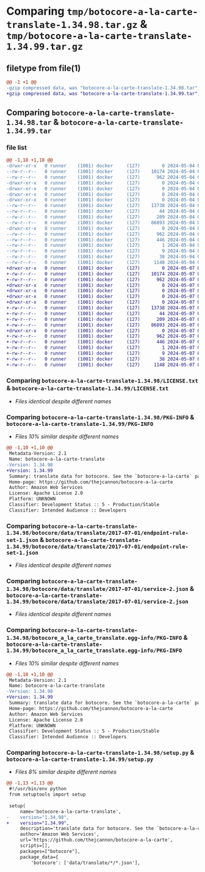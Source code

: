 # Comparing `tmp/botocore-a-la-carte-translate-1.34.98.tar.gz` & `tmp/botocore-a-la-carte-translate-1.34.99.tar.gz`

## filetype from file(1)

```diff
@@ -1 +1 @@
-gzip compressed data, was "botocore-a-la-carte-translate-1.34.98.tar", last modified: Sat May  4 01:01:41 2024, max compression
+gzip compressed data, was "botocore-a-la-carte-translate-1.34.99.tar", last modified: Tue May  7 01:02:43 2024, max compression
```

## Comparing `botocore-a-la-carte-translate-1.34.98.tar` & `botocore-a-la-carte-translate-1.34.99.tar`

### file list

```diff
@@ -1,18 +1,18 @@
-drwxr-xr-x   0 runner    (1001) docker     (127)        0 2024-05-04 01:01:41.706271 botocore-a-la-carte-translate-1.34.98/
--rw-r--r--   0 runner    (1001) docker     (127)    10174 2024-05-04 01:01:41.000000 botocore-a-la-carte-translate-1.34.98/LICENSE.txt
--rw-r--r--   0 runner    (1001) docker     (127)      962 2024-05-04 01:01:41.702271 botocore-a-la-carte-translate-1.34.98/PKG-INFO
-drwxr-xr-x   0 runner    (1001) docker     (127)        0 2024-05-04 01:01:41.702271 botocore-a-la-carte-translate-1.34.98/botocore/
-drwxr-xr-x   0 runner    (1001) docker     (127)        0 2024-05-04 01:01:41.702271 botocore-a-la-carte-translate-1.34.98/botocore/data/
-drwxr-xr-x   0 runner    (1001) docker     (127)        0 2024-05-04 01:01:41.702271 botocore-a-la-carte-translate-1.34.98/botocore/data/translate/
-drwxr-xr-x   0 runner    (1001) docker     (127)        0 2024-05-04 01:01:41.702271 botocore-a-la-carte-translate-1.34.98/botocore/data/translate/2017-07-01/
--rw-r--r--   0 runner    (1001) docker     (127)    13738 2024-05-04 01:01:11.000000 botocore-a-la-carte-translate-1.34.98/botocore/data/translate/2017-07-01/endpoint-rule-set-1.json
--rw-r--r--   0 runner    (1001) docker     (127)       44 2024-05-04 01:01:11.000000 botocore-a-la-carte-translate-1.34.98/botocore/data/translate/2017-07-01/examples-1.json
--rw-r--r--   0 runner    (1001) docker     (127)      209 2024-05-04 01:01:11.000000 botocore-a-la-carte-translate-1.34.98/botocore/data/translate/2017-07-01/paginators-1.json
--rw-r--r--   0 runner    (1001) docker     (127)    86893 2024-05-04 01:01:11.000000 botocore-a-la-carte-translate-1.34.98/botocore/data/translate/2017-07-01/service-2.json
-drwxr-xr-x   0 runner    (1001) docker     (127)        0 2024-05-04 01:01:41.702271 botocore-a-la-carte-translate-1.34.98/botocore_a_la_carte_translate.egg-info/
--rw-r--r--   0 runner    (1001) docker     (127)      962 2024-05-04 01:01:41.000000 botocore-a-la-carte-translate-1.34.98/botocore_a_la_carte_translate.egg-info/PKG-INFO
--rw-r--r--   0 runner    (1001) docker     (127)      446 2024-05-04 01:01:41.000000 botocore-a-la-carte-translate-1.34.98/botocore_a_la_carte_translate.egg-info/SOURCES.txt
--rw-r--r--   0 runner    (1001) docker     (127)        1 2024-05-04 01:01:41.000000 botocore-a-la-carte-translate-1.34.98/botocore_a_la_carte_translate.egg-info/dependency_links.txt
--rw-r--r--   0 runner    (1001) docker     (127)        9 2024-05-04 01:01:41.000000 botocore-a-la-carte-translate-1.34.98/botocore_a_la_carte_translate.egg-info/top_level.txt
--rw-r--r--   0 runner    (1001) docker     (127)       38 2024-05-04 01:01:41.706271 botocore-a-la-carte-translate-1.34.98/setup.cfg
--rw-r--r--   0 runner    (1001) docker     (127)     1148 2024-05-04 01:01:41.000000 botocore-a-la-carte-translate-1.34.98/setup.py
+drwxr-xr-x   0 runner    (1001) docker     (127)        0 2024-05-07 01:02:43.804094 botocore-a-la-carte-translate-1.34.99/
+-rw-r--r--   0 runner    (1001) docker     (127)    10174 2024-05-07 01:02:43.000000 botocore-a-la-carte-translate-1.34.99/LICENSE.txt
+-rw-r--r--   0 runner    (1001) docker     (127)      962 2024-05-07 01:02:43.804094 botocore-a-la-carte-translate-1.34.99/PKG-INFO
+drwxr-xr-x   0 runner    (1001) docker     (127)        0 2024-05-07 01:02:43.800094 botocore-a-la-carte-translate-1.34.99/botocore/
+drwxr-xr-x   0 runner    (1001) docker     (127)        0 2024-05-07 01:02:43.800094 botocore-a-la-carte-translate-1.34.99/botocore/data/
+drwxr-xr-x   0 runner    (1001) docker     (127)        0 2024-05-07 01:02:43.800094 botocore-a-la-carte-translate-1.34.99/botocore/data/translate/
+drwxr-xr-x   0 runner    (1001) docker     (127)        0 2024-05-07 01:02:43.800094 botocore-a-la-carte-translate-1.34.99/botocore/data/translate/2017-07-01/
+-rw-r--r--   0 runner    (1001) docker     (127)    13738 2024-05-07 01:02:11.000000 botocore-a-la-carte-translate-1.34.99/botocore/data/translate/2017-07-01/endpoint-rule-set-1.json
+-rw-r--r--   0 runner    (1001) docker     (127)       44 2024-05-07 01:02:11.000000 botocore-a-la-carte-translate-1.34.99/botocore/data/translate/2017-07-01/examples-1.json
+-rw-r--r--   0 runner    (1001) docker     (127)      209 2024-05-07 01:02:11.000000 botocore-a-la-carte-translate-1.34.99/botocore/data/translate/2017-07-01/paginators-1.json
+-rw-r--r--   0 runner    (1001) docker     (127)    86893 2024-05-07 01:02:11.000000 botocore-a-la-carte-translate-1.34.99/botocore/data/translate/2017-07-01/service-2.json
+drwxr-xr-x   0 runner    (1001) docker     (127)        0 2024-05-07 01:02:43.804094 botocore-a-la-carte-translate-1.34.99/botocore_a_la_carte_translate.egg-info/
+-rw-r--r--   0 runner    (1001) docker     (127)      962 2024-05-07 01:02:43.000000 botocore-a-la-carte-translate-1.34.99/botocore_a_la_carte_translate.egg-info/PKG-INFO
+-rw-r--r--   0 runner    (1001) docker     (127)      446 2024-05-07 01:02:43.000000 botocore-a-la-carte-translate-1.34.99/botocore_a_la_carte_translate.egg-info/SOURCES.txt
+-rw-r--r--   0 runner    (1001) docker     (127)        1 2024-05-07 01:02:43.000000 botocore-a-la-carte-translate-1.34.99/botocore_a_la_carte_translate.egg-info/dependency_links.txt
+-rw-r--r--   0 runner    (1001) docker     (127)        9 2024-05-07 01:02:43.000000 botocore-a-la-carte-translate-1.34.99/botocore_a_la_carte_translate.egg-info/top_level.txt
+-rw-r--r--   0 runner    (1001) docker     (127)       38 2024-05-07 01:02:43.804094 botocore-a-la-carte-translate-1.34.99/setup.cfg
+-rw-r--r--   0 runner    (1001) docker     (127)     1148 2024-05-07 01:02:43.000000 botocore-a-la-carte-translate-1.34.99/setup.py
```

### Comparing `botocore-a-la-carte-translate-1.34.98/LICENSE.txt` & `botocore-a-la-carte-translate-1.34.99/LICENSE.txt`

 * *Files identical despite different names*

### Comparing `botocore-a-la-carte-translate-1.34.98/PKG-INFO` & `botocore-a-la-carte-translate-1.34.99/PKG-INFO`

 * *Files 10% similar despite different names*

```diff
@@ -1,10 +1,10 @@
 Metadata-Version: 2.1
 Name: botocore-a-la-carte-translate
-Version: 1.34.98
+Version: 1.34.99
 Summary: translate data for botocore. See the `botocore-a-la-carte` package for more info.
 Home-page: https://github.com/thejcannon/botocore-a-la-carte
 Author: Amazon Web Services
 License: Apache License 2.0
 Platform: UNKNOWN
 Classifier: Development Status :: 5 - Production/Stable
 Classifier: Intended Audience :: Developers
```

### Comparing `botocore-a-la-carte-translate-1.34.98/botocore/data/translate/2017-07-01/endpoint-rule-set-1.json` & `botocore-a-la-carte-translate-1.34.99/botocore/data/translate/2017-07-01/endpoint-rule-set-1.json`

 * *Files identical despite different names*

### Comparing `botocore-a-la-carte-translate-1.34.98/botocore/data/translate/2017-07-01/service-2.json` & `botocore-a-la-carte-translate-1.34.99/botocore/data/translate/2017-07-01/service-2.json`

 * *Files identical despite different names*

### Comparing `botocore-a-la-carte-translate-1.34.98/botocore_a_la_carte_translate.egg-info/PKG-INFO` & `botocore-a-la-carte-translate-1.34.99/botocore_a_la_carte_translate.egg-info/PKG-INFO`

 * *Files 10% similar despite different names*

```diff
@@ -1,10 +1,10 @@
 Metadata-Version: 2.1
 Name: botocore-a-la-carte-translate
-Version: 1.34.98
+Version: 1.34.99
 Summary: translate data for botocore. See the `botocore-a-la-carte` package for more info.
 Home-page: https://github.com/thejcannon/botocore-a-la-carte
 Author: Amazon Web Services
 License: Apache License 2.0
 Platform: UNKNOWN
 Classifier: Development Status :: 5 - Production/Stable
 Classifier: Intended Audience :: Developers
```

### Comparing `botocore-a-la-carte-translate-1.34.98/setup.py` & `botocore-a-la-carte-translate-1.34.99/setup.py`

 * *Files 8% similar despite different names*

```diff
@@ -1,13 +1,13 @@
 #!/usr/bin/env python
 from setuptools import setup
 
 setup(
     name='botocore-a-la-carte-translate',
-    version="1.34.98",
+    version="1.34.99",
     description='translate data for botocore. See the `botocore-a-la-carte` package for more info.',
     author='Amazon Web Services',
     url='https://github.com/thejcannon/botocore-a-la-carte',
     scripts=[],
     packages=["botocore"],
     package_data={
         'botocore': ['data/translate/*/*.json'],
```

